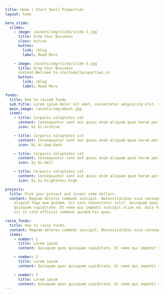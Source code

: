 ```yaml
---
title: Home | Start Small Properties
layout: home

hero_slide:
  slides:
    - image: /assets/img/slide/slide-1.jpg
      title: Grow Your Business
      class: active
      button:
        link: /blog
        label: Read More

    - image: /assets/img/slide/slide-3.jpg
      title: Grow Your Business
      content:Welcome to startsmallproperties.co
      button:
        link: /blog
        label: Read More

funds:
  title: How to raised funds
  sub_title: Lorem ipsum dolor sit amet, consectetur adipiscing elit, sed do eiusmod tempor incididunt ut labore et dolore magna aliqua. Duis aute irure dolor in reprehenderit
  main_image: /assets/img/about.jpg
  items:
    - title: Corporis voluptates sit
      content: Consequuntur sunt aut quasi enim aliquam quae harum pariatur laboris nisi ut aliquip
      icon: bi bi-archive

    - title: Corporis voluptates sit
      content: Consequuntur sunt aut quasi enim aliquam quae harum pariatur laboris nisi ut aliquip
      icon: bi bi-bag-dash

    - title: Corporis voluptates sit
      content: Consequuntur sunt aut quasi enim aliquam quae harum pariatur laboris nisi ut aliquip
      icon: bi bi-bell

    - title: Corporis voluptates sit
      content: Consequuntur sunt aut quasi enim aliquam quae harum pariatur laboris nisi ut aliquip
      icon: bi bi-brightness-high

projects:
  title: Pick your project and invest some dollars.
  content: Magnam dolores commodi suscipit. Necessitatibus eius consequatur ex
    aliquid fuga eum quidem. Sit sint consectetur velit. Quisquam quos
    quisquam cupiditate. Et nemo qui impedit suscipit alias ea. Quia fugiat
    sit in iste officiis commodi quidem hic quas.

raise_funds:
  title: How to raise funds.
  content: Magnam dolores commodi suscipit. Necessitatibus eius consequatur ex aliquid fuga eum quidem. Sit sint consectetur velit. Quisquam quos quisquam cupiditate. Et nemo qui impedit suscipit alias ea. Quia fugiat sit in iste officiis commodi quidem hic quas.
  items:
    - number: 1
      title: Lorem ipsum
      content: Quisquam quos quisquam cupiditate. Et nemo qui impedit suscipit alias ea. Quia fugiat sit in iste officiis commodi quidem hic quas.

    - number: 2
      title: Lorem ipsum
      content: Quisquam quos quisquam cupiditate. Et nemo qui impedit suscipit alias ea. Quia fugiat sit in iste officiis commodi quidem hic quas.

    - number: 3
      title: Lorem ipsum
      content: Quisquam quos quisquam cupiditate. Et nemo qui impedit suscipit alias ea. Quia fugiat sit in iste officiis commodi quidem hic quas.
---
```

